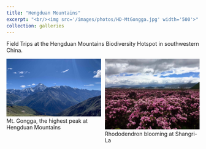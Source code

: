 ```yaml
---
title: "Hengduan Mountains"
excerpt: "<br/><img src='/images/photos/HD-MtGongga.jpg' width='500'>"
collection: galleries
---
```



Field Trips at the Hengduan Mountains Biodiversity Hotspot in southwestern China.

<!--
![Mt. Gongga - the highest peak at Hengduan Mountains](/images/photos/HD-MtGongga.jpg)
![Rhododendron blooming at Shangri-La](/images/photos/HD-Shangri-La.jpg)

![](/images/photos/HD-MtGongga.JPG){: width="500px"} ![](/images/photos/HD-Shangri-La.JPG){: width="500px"}
-->



<div class="container">
    <div style="float:left;width:49%">
	    <img src="/images/photos/HD-MtGongga.JPG">
	    <figcaption>Mt. Gongga, the highest peak at Hengduan Mountains</figcaption><center>
    </div>
    <div style="float:right;width:49%">
	    <img src="/images/photos/HD-Shangri-La.JPG">
	    <figcaption>Rhododendron blooming at Shangri-La</figcaption><center>
    </div>
</div>